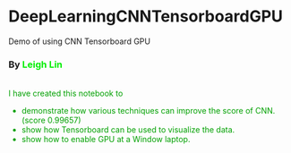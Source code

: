 # DeepLearningCNNTensorboardGPU
Demo of using CNN Tensorboard GPU
<h3>By <font color=\"green\">Leigh Lin</font></h3>
<br/>
<font color=\"navy\">I have created this notebook to 
</font>
<br>
<font color=\"navy\">
<ul>
<li>demonstrate how various techniques can improve the score of CNN.(score  0.99657)</li>
<li>show how Tensorboard can be used to visualize the data.</li>
<li>show how to enable GPU at a Window laptop.</li>
</ul>
</font>
